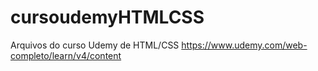 # cursoudemyHTMLCSS
Arquivos do curso Udemy de HTML/CSS https://www.udemy.com/web-completo/learn/v4/content
